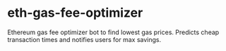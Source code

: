 # eth-gas-fee-optimizer
Ethereum gas fee optimizer bot to find lowest gas prices. Predicts cheap transaction times and notifies users for max savings.
